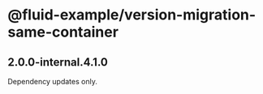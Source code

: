 # @fluid-example/version-migration-same-container

## 2.0.0-internal.4.1.0

Dependency updates only.
